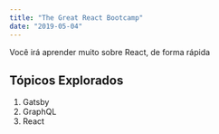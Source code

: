 ```yaml
---
title: "The Great React Bootcamp"
date: "2019-05-04"
---
```


Você irá aprender muito sobre React, de forma rápida

## Tópicos Explorados

1. Gatsby
2. GraphQL
3. React

